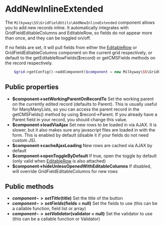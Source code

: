 AddNewInlineExtended
====================

The `Milkyway\SS\GridFieldUtils\AddNewInlineExtended` component allows you to add new records inline. It automatically integrates with GridFieldEditableColumns and EditableRow, so fields do not appear more than once, and they can be toggled on/off.

If no fields are set, it will pull fields from either the [EditableRow](EditableRow.md) or GridFieldEditableColumns component on the current grid respectively, or default to the getEditableRowFields($record) or getCMSFields methods on the record respectively.

```php
    $grid->getConfig()->addComponent($component = new Milkyway\SS\GridFieldUtils\AddNewInlineExtended(fragment = 'buttons-before-left', $title = '', $fields = null));
```

## Public properties
* **$component->setWorkingParentOnRecordTo** Set the working parent on the currently edited record (defaults to Parent). This is usually useful for ManyManyLists, so you can access the parent record in the getCMSFields() method by using $record->Parent. If you already have a Parent field in your record, you should change this value.
* **$component->loadViaAjax** Set new rows to be loaded in via AJAX. It is slower, but it also makes sure any javascript files are loaded in with the form. This is enabled by default (disable it if your fields do not need custom JS).
* **$component->cacheAjaxLoading** New rows are cached via AJAX by default
* **$component->openToggleByDefault** If true, open the toggle by default (only valid when [EditableRow](EditableRow.md) is also attached)
* **$component->hideUnlessOpenedWithEditableColumns** If disabled, will override GridFieldEditableColumns for new rows

## Public methods
* **$component->setTitle($title)** Set the title of the button
* **$component->setFields($fields = null)** Set the fields to use (this can be a callable function, field list or array)
* **$component->setValidator($validator = null)** Set the validator to use (this can be a callable function or Validator)